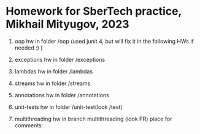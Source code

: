 # Homework for SberTech practice, Mikhail Mityugov, 2023
1. oop hw in folder /oop (used junit 4, but will fix it in the following HWs if needed  :) )
2. exceptions hw in folder /exceptions
3. lambdas hw in folder /lambdas
4. streams hw in folder /streams
5. annotations hw in folder /annotations
6. unit-tests hw in folder /unit-test(look /test)

7. multithreading hw in branch multithreading (look PR)
place for comments:
